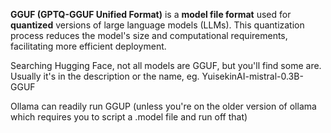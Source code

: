 **GGUF (GPTQ-GGUF Unified Format)** is a **model file format** used for **quantized** versions of large language models (LLMs). This quantization process reduces the model's size and computational requirements, facilitating more efficient deployment.

Searching Hugging Face, not all models are GGUF, but you'll find some are. Usually it's in the description or the name, eg. YuisekinAI-mistral-0.3B-GGUF

Ollama can readily run GGUP (unless you're on the older version of ollama which requires you to script a .model file and run off that)